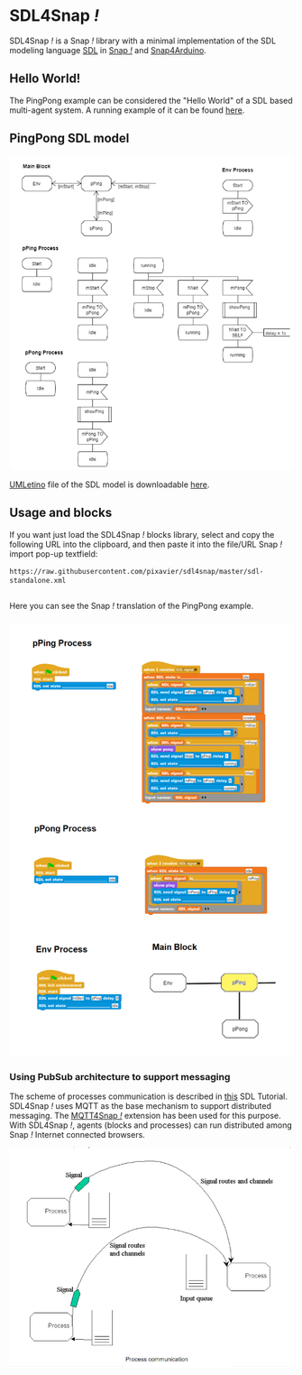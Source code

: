 # SDL4Snap *!*

SDL4Snap *!*  is a Snap *!*  library with a minimal implementation of the SDL modeling language [SDL](http://www.sdl-forum.org/SDL) in [Snap *!*](http://snap.berkeley.edu) and [Snap4Arduino](http://snap4arduino.rocks).

## Hello World!

The PingPong example can be considered the "Hello World" of a SDL based multi-agent system. A running example of it can be found [here](https://snap.berkeley.edu/snap/snap.html#open:https://raw.githubusercontent.com/pixavier/sdl4snap/master/examples/SDL2Snap-PingPong.xml).  

## PingPong SDL model

![PingPong SDL model](img/ping_pong_sdl.png)

[UMLetino](https://www.umletino.com) file of the SDL model is downloadable [here](https://raw.githubusercontent.com/pixavier/sdl4snap/master/examples/PingPong_SDL.uxf).

## Usage and blocks

If you want just load the SDL4Snap *!* blocks library, select and copy the following URL into the clipboard, and then paste it into the file/URL Snap *!*  import pop-up textfield:

    https://raw.githubusercontent.com/pixavier/sdl4snap/master/sdl-standalone.xml

##
Here you can see the Snap *!* translation of the PingPong example.
###

![Minimal example](img/ping_pong_snap.png)


### Using PubSub architecture to support messaging

The scheme of processes communication is described in [this](https://www.sdl-forum.org/sdl88tutorial/4.ProcessCommunication/4.1_Signal_input_queue.htm) SDL Tutorial.
SDL4Snap *!* uses MQTT as the base mechanism to support distributed messaging. The [MQTT4Snap *!*](https://github.com/pixavier/mqtt4snap) extension has been used for this purpose. With SDL4Snap *!*, agents (blocks and processes) can run distributed among Snap *!* Internet connected browsers.  
 
![Process communication](img/ProcessCommunication.png)



